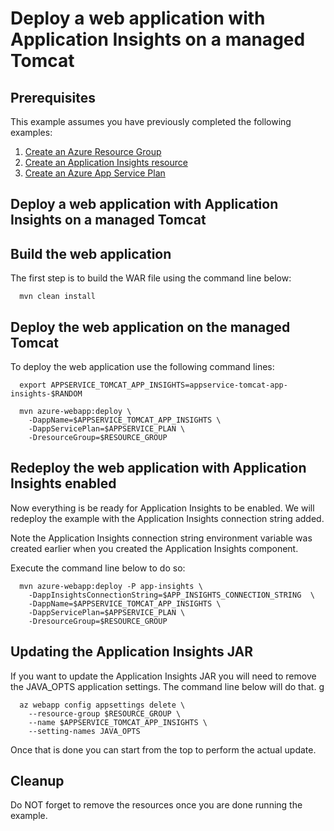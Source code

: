 
# Deploy a web application with Application Insights on a managed Tomcat

## Prerequisites

This example assumes you have previously completed the following examples:

1. [Create an Azure Resource Group](../../group/create/)
1. [Create an Application Insights resource](../../monitor/create-app-insights/) 
1. [Create an Azure App Service Plan](../create-plan/)

## Deploy a web application with Application Insights on a managed Tomcat

<!-- workflow.cron(0 18 * * 1) -->
<!-- workflow.include(../../monitor/create-app-insights/README.md) -->
<!-- workflow.include(../create-plan/README.md) -->

<!-- workflow.run() 

  cd appservice/tomcat-app-insights

  -->

## Build the web application

The first step is to build the WAR file using the command line below:

```shell
  mvn clean install
```

## Deploy the web application on the managed Tomcat

To deploy the web application use the following command lines:

```shell
  export APPSERVICE_TOMCAT_APP_INSIGHTS=appservice-tomcat-app-insights-$RANDOM

  mvn azure-webapp:deploy \
    -DappName=$APPSERVICE_TOMCAT_APP_INSIGHTS \
    -DappServicePlan=$APPSERVICE_PLAN \
    -DresourceGroup=$RESOURCE_GROUP
```

<!-- workflow.run()

  sleep 60

  -->

## Redeploy the web application with Application Insights enabled

Now everything is be ready for Application Insights to be enabled. We will 
redeploy the example with the Application Insights connection string added.

Note the Application Insights connection string environment variable was created
earlier when you created the Application Insights component.

Execute the command line below to do so:

```shell
  mvn azure-webapp:deploy -P app-insights \
    -DappInsightsConnectionString=$APP_INSIGHTS_CONNECTION_STRING  \
    -DappName=$APPSERVICE_TOMCAT_APP_INSIGHTS \
    -DappServicePlan=$APPSERVICE_PLAN \
    -DresourceGroup=$RESOURCE_GROUP
```

<!-- workflow.run()

  sleep 60
  cd ../..

  -->

## Updating the Application Insights JAR

If you want to update the Application Insights JAR you will need to remove
the JAVA_OPTS application settings. The command line below will do that. 
g
<!-- workflow.skip() -->
```shell
  az webapp config appsettings delete \
    --resource-group $RESOURCE_GROUP \
    --name $APPSERVICE_TOMCAT_APP_INSIGHTS \
    --setting-names JAVA_OPTS
```

Once that is done you can start from the top to perform the actual update.

<!-- workflow.directOnly

  az group delete --name $RESOURCE_GROUP --yes || true

  -->

## Cleanup

Do NOT forget to remove the resources once you are done running the example.
